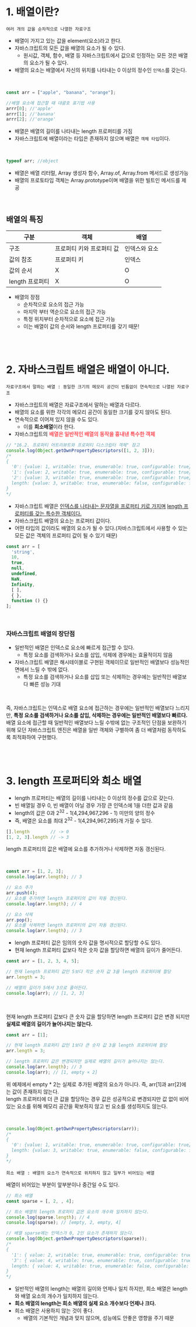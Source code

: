 # 1. 배열이란?

```
여러 개의 값을 순차적으로 나열한 자료구조
```

- 배열이 가지고 있는 값을 element(요소)라고 한다.
- 자바스크립트의 모든 값을 배열의 요소가 될 수 있다.
  - 원시값, 객체, 함수, 배열 등 자바스크립트에서 값으로 인정하는 모든 것은 배열의 요소가 될 수 있다.
- 배열의 요소는 배열에서 자신의 위치를 나타내는 0 이상의 정수인 `인덱스`를 갖는다.

<br/>

```javascript
const arr = ["apple", "banana", "orange"];

//배열 요소에 접근할 때 대괄호 표기법 사용
arrr[0]; //'apple'
arrr[1]; //'banana'
arrr[2]; //'orange'
```

- 배열은 배열의 길이를 나타내는 length 프로퍼티를 가짐
- 자바스크립트에 배열이라는 타입은 존재하지 않으며 배열은 `객체 타입`이다.

<br/>

```javascript
typeof arr; //object
```

- 배열은 배열 리터럴, Array 생성자 함수, Array.of, Array.from 메서드로 생성가능
- 배열의 프로토타입 객체는 Array.prototype이며 배열을 위한 빌트인 메서드를 제공

<br/>

## 배열의 특징

| 구분            | 객체                      | 배열          |
| --------------- | ------------------------- | ------------- |
| 구조            | 프로퍼티 키와 프로퍼티 값 | 인덱스와 요소 |
| 값의 참조       | 프로퍼티 키               | 인덱스        |
| 값의 순서       | X                         | O             |
| length 프로퍼티 | X                         | O             |

- 배열의 장점
  - 순차적으로 요소의 접근 가능
  - 마지막 부터 역순으로 요소의 접근 가능
  - 특정 위치부터 순차적으로 요소에 접근 가능
  - 이는 배열이 값의 순서와 length 프로퍼티를 갖기 때문!

<br/>
<br/>

# 2. 자바스크립트 배열은 배열이 아니다.

```
자료구조에서 말하는 배열 : 동일한 크기의 메모리 공간이 빈틈없이 연속적으로 나열된 자료구조
```

- 자바스크립트의 배열은 자료구조에서 말하는 배열과 다르다.
- 배열의 요소를 위한 각각의 메모리 공간이 동일한 크기를 갖지 않아도 된다.
- 연속적으로 이어져 있지 않을 수도 있다.
  - 이를 **희소배열**이라 한다.
- 자바스크립트의 <span style="color : #ff4d56; font-weight : bolder">배열은 일반적인 배열의 동작을 흉내낸 특수한 객체</span>

```javascript
// "16.2. 프로퍼티 어트리뷰트와 프로퍼티 디스크립터 객체" 참고
console.log(Object.getOwnPropertyDescriptors([1, 2, 3]));
/*
{
  '0': {value: 1, writable: true, enumerable: true, configurable: true}
  '1': {value: 2, writable: true, enumerable: true, configurable: true}
  '2': {value: 3, writable: true, enumerable: true, configurable: true}
  length: {value: 3, writable: true, enumerable: false, configurable: false}
}
*/
```
- 자바스크립트 배열은 <u>인덱스를 나타내는 문자열을 프로퍼티 키로 가지며</u> <u>length 프로퍼티를 갖는 특수한 객체이다.</u>
- 자바스크립트 배열의 요소는 프로퍼티 값이다.
- 어떤 타입의 값이라도 배열의 요소가 될 수 있다.(자바스크립트에서 사용할 수 있는 모든 값은 객체의 프로퍼티 값이 될 수 있기 때문)

```javascript
const arr = [
  'string',
  10,
  true,
  null,
  undefined,
  NaN,
  Infinity,
  [ ],
  { },
  function () {}
];
```
<br/>

### 자바스크립트 배열의 장단점
- 일반적인 배열은 인덱스로 요소에 빠르게 접근할 수 있다.
  - 특정 요소를 검색하거나 요소를 삽입, 삭제에 경우에는 효율적이지 않음
- 자바스크립트 배열은 해시테이블로 구현된 객체이므로 일반적인 배열보다 성능적인 면에서 느릴 수 밖에 없다.
  - 특정 요소를 검색하거나 요소를 삽입 또는 삭제하는 경우에는 일반적인 배열보다 빠른 성능 기대

<br/>

즉, 자바스크립트는 인덱스로 배열 요소에 접근하는 경우에는 일반적인 배열보다 느리지만, **특정 요소를 검색하거나 요소를 삽입, 삭제하는 경우에는 일반적인 배열보다 빠르다.** <br/>
배열 요소에 접근할 때 일반적인 배열보다 느릴 수밖에 없는 구조적인 단점을 보완하기 위해 모던 자바스크립트 엔진은 배열을 일반 객체와 구별하여 좀 더 배열처럼 동작하도록 최적화하여 구현했다.


<br/>
<br/>

# 3. length 프로퍼티와 희소 배열
- length 프로퍼티는 배열의 길이를 나타내는 0 이상의 정수를 값으로 갖는다.
- 빈 배열일 경우 0, 빈 배열이 아닐 경우 가장 큰 인덱스에 1을 더한 값과 같음
- length의 값은 0과 2<sup>32</sup> - 1(4,294,967,296 - 1) 미만의 양의 정수
- 즉, 배열은 요소를 최대 2<sup>32</sup> - 1(4,294,967,295)개 가질 수 있다.

```javascript
[].length        // -> 0
[1, 2, 3].length // -> 3
```
length 프로퍼티의 값은 배열에 요소를 추가하거나 삭제하면 자동 갱신된다.

<br/>

```javascript
const arr = [1, 2, 3];
console.log(arr.length); // 3

// 요소 추가
arr.push(4);
// 요소를 추가하면 length 프로퍼티의 값이 자동 갱신된다.
console.log(arr.length); // 4

// 요소 삭제
arr.pop();
// 요소를 삭제하면 length 프로퍼티의 값이 자동 갱신된다.
console.log(arr.length); // 3
```
- length 프로퍼티 값은 임의의 숫자 값을 명시적으로 할당할 수도 있다.
- 현재 length 프로퍼티 값보다 작은 숫자 값을 할당하면 배열의 길이가 줄어든다.
```javascript
const arr = [1, 2, 3, 4, 5];

// 현재 length 프로퍼티 값인 5보다 작은 숫자 값 3을 length 프로퍼티에 할당
arr.length = 3;

// 배열의 길이가 5에서 3으로 줄어든다.
console.log(arr); // [1, 2, 3]
```

<br/>

현재 length 프로퍼티 값보다 큰 숫자 값을 할당하면 length 프로퍼티 값은 변경 되지만 **실제로 배열의 길이가 늘어나지는 않는다.**

```javascript
const arr = [1];

// 현재 length 프로퍼티 값인 1보다 큰 숫자 값 3을 length 프로퍼티에 할당
arr.length = 3;

// length 프로퍼티 값은 변경되지만 실제로 배열의 길이가 늘어나지는 않는다.
console.log(arr.length); // 3
console.log(arr); // [1, empty × 2]
```
위 예제에서 empty * 2는 실제로 추가된 배열의 요소가 아니다. 즉, arr[1]과 arr[2]에는 값이 존재하지 않는다. <br/>
length 프로퍼티에 더 큰 값을 할당하는 경우 값은 성공적으로 변경되지만 값 없이 비어 있는 요소를 위해 메모리 공간을 확보하지 않고 빈 요소를 생성하지도 않는다.

<br/>

```javascript
console.log(Object.getOwnPropertyDescriptors(arr));
/*
{
  '0': {value: 1, writable: true, enumerable: true, configurable: true},
  length: {value: 3, writable: true, enumerable: false, configurable: false}
}
*/
```
```
희소 배열 : 배열의 요소가 연속적으로 위치하지 않고 일부가 비어있는 배열
```
배열이 비어있는 부분이 앞부분이나 중간일 수도 있다.

```javascript
// 희소 배열
const sparse = [, 2, , 4];

// 희소 배열의 length 프로퍼티 값은 요소의 개수와 일치하지 않는다.
console.log(sparse.length); // 4
console.log(sparse); // [empty, 2, empty, 4]

// 배열 sparse에는 인덱스가 0, 2인 요소가 존재하지 않는다.
console.log(Object.getOwnPropertyDescriptors(sparse));
/*
{
  '1': { value: 2, writable: true, enumerable: true, configurable: true },
  '3': { value: 4, writable: true, enumerable: true, configurable: true },
  length: { value: 4, writable: true, enumerable: false, configurable: false }
}
*/
```
- 일반적인 배열의 length는 배열의 길이와 언제나 일치 하지만, 희소 배열은 length와 배열 요소의 개수가 일치하지 않는다.
- **희소 배열의 length는 희소 배열의 실제 요소 개수보다 언제나 크다.** 
- 희소 배열은 사용하지 않는 것이 좋다.
  - 배열의 기본적인 개념과 맞지 않으며, 성능에도 안좋은 영향을 주기 때문


<br/>
<br/>
